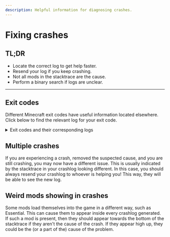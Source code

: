 ```yaml
---
description: Helpful information for diagnosing crashes.
---
```


# Fixing crashes

## TL;DR

* Locate the correct log to get help faster.
* Resend your log if you keep crashing.
* Not all mods in the stacktrace are the cause.
* Perform a binary search if logs are unclear.

***

## Exit codes

Different Minecraft exit codes have useful information located elsewhere. Click below to find the relevant log for your exit code.

<details>

<summary>Exit codes and their corresponding logs</summary>

* Long negative exit codes (e.g. -8679432150): These are usually JVM crashes. These logs should be located in `<your Minecraft folder>/hs_err_pid_(random numbers).log`.
* Exit Code 0 (or any crash that doesn't have a `View Crash Log` button in the default launcher): The relevant log should be located at `<your Minecraft folder>/logs/latest` or `<your Minecraft folder>/logs/latest.log`.
* Any other crashes: The crash report should be located at `<your Minecraft folder>/crash-reports/crash-(current date and time).log`.

Once the information has been copied, paste it into the [mclo.gs service](https://mclo.gs/) and give the link to the person helping you. If you are playing on a version older than 1.9 (e.g 1.8.9, 1.7.10), you should ALWAYS upload it to this service as your log could contain your session ID.

</details>

## Multiple crashes

If you are experiencing a crash, removed the suspected cause, and you are still crashing, you may now have a different issue.
This is usually indicated by the stacktrace in your crashlog looking different. In this case, you should always resend your crashlog to whoever is helping you! This way, they will be able to see the new log.

## Weird mods showing in crashes

Some mods load themselves into the game in a different way, such as Essential. This can cause them to appear inside every crashlog generated. If such a mod is present, then they should appear towards the bottom of the stacktrace if they aren't the cause of the crash. If they appear high up, they could be the (or a part of the) cause of the problem.
